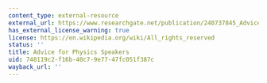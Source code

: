 ```yaml
---
content_type: external-resource
external_url: https://www.researchgate.net/publication/240737845_Advice_to_Beginning_Physics_Speakers
has_external_license_warning: true
license: https://en.wikipedia.org/wiki/All_rights_reserved
status: ''
title: Advice for Physics Speakers
uid: 748119c2-f16b-40c7-9e77-47fc051f387c
wayback_url: ''
---
```

